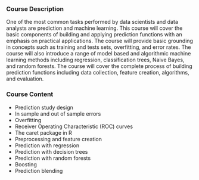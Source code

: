### Course Description
One of the most common tasks performed by data scientists and data analysts are prediction and machine learning. This course will cover the basic components of building and applying prediction functions with an emphasis on practical applications. The course will provide basic grounding in concepts such as training and tests sets, overfitting, and error rates. The course will also introduce a range of model based and algorithmic machine learning methods including regression, classification trees, Naive Bayes, and random forests. The course will cover the complete process of building prediction functions including data collection, feature creation, algorithms, and evaluation.

### Course Content
- Prediction study design
- In sample and out of sample errors
- Overfitting
- Receiver Operating Characteristic (ROC) curves
- The caret package in R
- Preprocessing and feature creation
- Prediction with regression
- Prediction with decision trees
- Prediction with random forests
- Boosting
- Prediction blending

